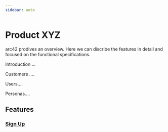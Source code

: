 ```yaml
---
sidebar: auto
---
```


# Product XYZ

arc42 prodives an overview. Here we can discribe the features in detail and focused on the functional specifications.



Introduction ... 

Customers ....

Users....

Personas....


## Features

### [Sign Up](01_signup.md)